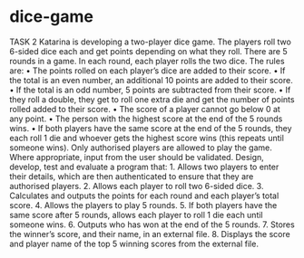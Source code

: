 # dice-game
TASK 2 Katarina is developing a two-player dice game. The players roll two 6-sided dice each and get points depending on what they roll. There are 5 rounds in a game. In each round, each player rolls the two dice. The rules are: • The points rolled on each player’s dice are added to their score. • If the total is an even number, an additional 10 points are added to their score. • If the total is an odd number, 5 points are subtracted from their score. • If they roll a double, they get to roll one extra die and get the number of points rolled added to their score. • The score of a player cannot go below 0 at any point. • The person with the highest score at the end of the 5 rounds wins. • If both players have the same score at the end of the 5 rounds, they each roll 1 die and whoever gets the highest score wins (this repeats until someone wins). Only authorised players are allowed to play the game. Where appropriate, input from the user should be validated. Design, develop, test and evaluate a program that: 1. Allows two players to enter their details, which are then authenticated to ensure that they are authorised players. 2. Allows each player to roll two 6-sided dice. 3. Calculates and outputs the points for each round and each player’s total score. 4. Allows the players to play 5 rounds. 5. If both players have the same score after 5 rounds, allows each player to roll 1 die each until someone wins. 6. Outputs who has won at the end of the 5 rounds. 7. Stores the winner’s score, and their name, in an external file. 8. Displays the score and player name of the top 5 winning scores from the external file.
